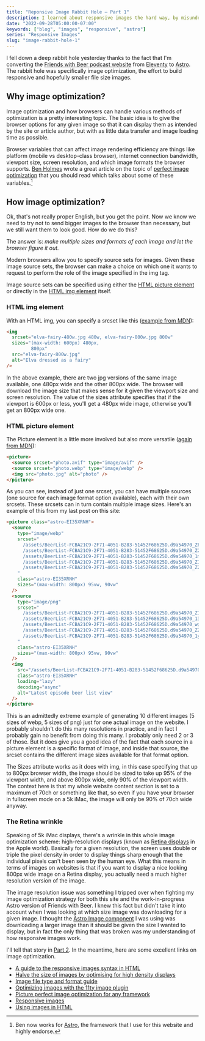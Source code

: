```yaml
---
title: "Reponsive Image Rabbit Hole – Part 1"
description: I learned about responsive images the hard way, by misunderstanding how they worked.
date: "2022-09-28T05:00:00-07:00"
keywords: ["blog", "images", "responsive", "astro"]
series: "Responsive Images"
slug: "image-rabbit-hole-1"
---
```


I fell down a deep rabbit hole yesterday thanks to the fact that I'm converting the [Friends with Beer podcast website](https://friendswithbeer.com) from [Eleventy](https://friendswithbeer.com) to [Astro](https://astro.build). The rabbit hole was specifically image optimization, the effort to build responsive and hopefully smaller file size images.

## Why image optimization?

Image optimization and how browsers can handle various methods of optimization is a pretty interesting topic. The basic idea is to give the browser options for any given image so that it can display them as intended by the site or article author, but with as little data transfer and image loading time as possible.

Browser variables that can affect image rendering efficiency are things like platform (mobile vs desktop-class browser), internet connection bandwidth, viewport size, screen resolution, and which image formats the browser supports. [Ben Holmes](https://twitter.com/BHolmesDev) wrote a great article on the topic of [perfect image optimization](https://bholmes.dev/blog/picture-perfect-image-optimization/) that you should read which talks about some of these variables.[^1]

## How image optimization?

Ok, that's not really proper English, but you get the point. Now we know we need to try not to send bigger images to the browser than necessary, but we still want them to look good. How do we do this?

The answer is: _make multiple sizes and formats of each image and let the browser figure it out._

Modern browsers allow you to specify source sets for images. Given these image source sets, the browser can make a choice on which one it wants to request to perform the role of the image specified in the img tag.

Image source sets can be specified using either the [HTML picture element](https://developer.mozilla.org/en-US/docs/Web/HTML/Element/picture) or directly in the [HTML img element](https://developer.mozilla.org/en-US/docs/Learn/HTML/Multimedia_and_embedding/Responsive_images) itself.

### HTML img element

With an HTML img, you can specify a srcset like this ([example from MDN](https://developer.mozilla.org/en-US/docs/Learn/HTML/Multimedia_and_embedding/Responsive_images)):

```html
<img
  srcset="elva-fairy-480w.jpg 480w, elva-fairy-800w.jpg 800w"
  sizes="(max-width: 600px) 480px,
         800px"
  src="elva-fairy-800w.jpg"
  alt="Elva dressed as a fairy"
/>
```

In the above example, there are two jpg versions of the same image available, one 480px wide and the other 800px wide. The browser will download the image size that makes sense for it given the viewport size and screen resolution. The value of the sizes attribute specifies that if the viewport is 600px or less, you'll get a 480px wide image, otherwise you'll get an 800px wide one.

### HTML picture element

The Picture element is a little more involved but also more versatile ([again from MDN](https://developer.mozilla.org/en-US/docs/Web/HTML/Element/picture)):

```html
<picture>
  <source srcset="photo.avif" type="image/avif" />
  <source srcset="photo.webp" type="image/webp" />
  <img src="photo.jpg" alt="photo" />
</picture>
```

As you can see, instead of just one srcset, you can have multiple sources (one source for each image format option available), each with their own srcsets. These srcsets can in turn contain multiple image sizes. Here's an example of this from my last post on this site:

```html
<picture class="astro-EI35XRNH">
  <source
    type="image/webp"
    srcset="
      /assets/BeerList-FCBA21C9-2F71-4051-B283-51452F68625D.d9a54970_ZFUDaL.webp   300w,
      /assets/BeerList-FCBA21C9-2F71-4051-B283-51452F68625D.d9a54970_Z2uWKfV.webp  600w,
      /assets/BeerList-FCBA21C9-2F71-4051-B283-51452F68625D.d9a54970_1mD09L.webp   800w,
      /assets/BeerList-FCBA21C9-2F71-4051-B283-51452F68625D.d9a54970_Z1gGQwg.webp 1200w,
      /assets/BeerList-FCBA21C9-2F71-4051-B283-51452F68625D.d9a54970_Z22UqRY.webp 1800w
    "
    class="astro-EI35XRNH"
    sizes="(max-width: 800px) 95vw, 90vw"
  />
  <source
    type="image/png"
    srcset="
      /assets/BeerList-FCBA21C9-2F71-4051-B283-51452F68625D.d9a54970_Z1MMor.png   300w,
      /assets/BeerList-FCBA21C9-2F71-4051-B283-51452F68625D.d9a54970_13Es8j.png   600w,
      /assets/BeerList-FCBA21C9-2F71-4051-B283-51452F68625D.d9a54970_wgsuf.png    800w,
      /assets/BeerList-FCBA21C9-2F71-4051-B283-51452F68625D.d9a54970_Z2b2h6I.png 1200w,
      /assets/BeerList-FCBA21C9-2F71-4051-B283-51452F68625D.d9a54970_1yzNhO.png  1800w
    "
    class="astro-EI35XRNH"
    sizes="(max-width: 800px) 95vw, 90vw"
  />
  <img
    src="/assets/BeerList-FCBA21C9-2F71-4051-B283-51452F68625D.d9a54970_Z8LQlw.png"
    class="astro-EI35XRNH"
    loading="lazy"
    decoding="async"
    alt="Latest episode beer list view"
  />
</picture>
```

This is an admittedly extreme example of generating 10 different images (5 sizes of webp, 5 sizes of png) just for one actual image on the website. I probably shouldn't do this many resolutions in practice, and in fact I probably gain no benefit from doing this many. I probably only need 2 or 3 of those. But it does give you a good idea of the fact that each source in a picture element is a specific format of image, and inside that source, the srcset contains the different image sizes available for that format option.

The Sizes attribute works as it does with img, in this case specifying that up to 800px browser width, the image should be sized to take up 95% of the viewport width, and above 800px wide, only 90% of the viewport width. The context here is that my whole website content section is set to a maximum of 70ch or something like that, so even if you have your browser in fullscreen mode on a 5k iMac, the image will only be 90% of 70ch wide anyway.

### The Retina wrinkle

Speaking of 5k iMac displays, there's a wrinkle in this whole image optimization scheme: high-resolution displays (known as [Retina displays](https://en.wikipedia.org/wiki/Retina_display) in the Apple world). Basically for a given resolution, the screen uses double or triple the pixel density in order to display things sharp enough that the individual pixels can't been seen by the human eye. What this means in terms of images on websites is that if you want to display a nice looking 800px wide image on a Retina display, you actually need a much higher resolution version of the image.

The image resolution issue was something I tripped over when fighting my image optimization strategy for both this site and the work-in-progress Astro version of Friends with Beer. I knew this fact but didn't take it into account when I was looking at which size image was downloading for a given image. I thought the [Astro Image component](https://www.npmjs.com/package/@astrojs/image) I was using was downloading a larger image than it should be given the size I wanted to display, but in fact the only thing that was broken was my understanding of how responsive images work.

I'll tell that story in [Part 2](https://scottwillsey.com/image-rabbit-hole-2/). In the meantime, here are some excellent links on image optimization.

- [A guide to the responsive images syntax in HTML](https://css-tricks.com/a-guide-to-the-responsive-images-syntax-in-html/)
- [Halve the size of images by optimising for high density displays](https://jakearchibald.com/2021/serving-sharp-images-to-high-density-screens/)
- [Image file type and format guide](https://developer.mozilla.org/en-US/docs/Web/Media/Formats/Image_types)
- [Optimizing images with the 11ty image plugin](https://www.aleksandrhovhannisyan.com/blog/eleventy-image-plugin/)
- [Picture perfect image optimization for any framework](https://bholmes.dev/blog/picture-perfect-image-optimization/)
- [Responsive images](https://developer.mozilla.org/en-US/docs/Learn/HTML/Multimedia_and_embedding/Responsive_images)
- [Using images in HTML](https://developer.mozilla.org/en-US/docs/Web/Media/images)

[^1]: Ben now works for [Astro](https://astro.build), the framework that I use for this website and highly endorse.

